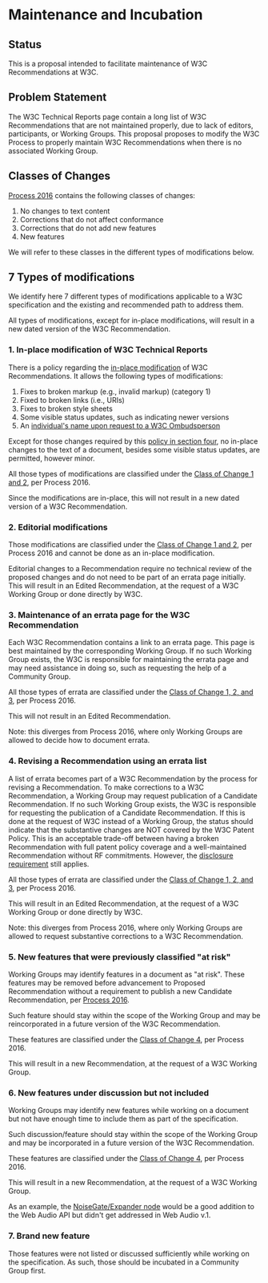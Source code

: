 # Maintenance and Incubation

## Status

This is a proposal intended to facilitate maintenance of W3C Recommendations at W3C.

## Problem Statement

The W3C Technical Reports page contain a long list of W3C Recommendations that are not maintained properly, due to lack of editors, participants, or Working Groups. This proposal proposes to modify the W3C Process to properly maintain W3C Recommendations when there is no associated Working Group.

## Classes of Changes

[Process 2016](https://dvcs.w3.org/hg/AB/raw-file/default/cover.html#correction-classes) contains the following classes of changes:

1. No changes to text content
2. Corrections that do not affect conformance
3. Corrections that do not add new features
4. New features

We will refer to these classes in the different types of modifications below.

## 7 Types of modifications

We identify here 7 different types of modifications applicable to a W3C specification and the existing and recommended path to address them.

All types of modifications, except for in-place modifications, will result in a new dated version of the W3C Recommendation.

### 1. In-place modification of W3C Technical Reports

There is a policy regarding the [in-place modification](https://www.w3.org/2003/01/republishing/) of W3C Recommendations. It allows the following types of modifications:

1. Fixes to broken markup (e.g., invalid markup) (category 1)
2. Fixed to broken links (i.e., URIs)
3. Fixes to broken style sheets
4. Some visible status updates, such as indicating newer versions
5. An [individual's name upon request to a W3C Ombudsperson](https://www.w3.org/2016/02/trans-rec-edit.html)

Except for those changes required by this [policy in section four](https://www.w3.org/2003/01/republishing/), no in-place changes to the text of a document, besides some visible status updates, are permitted, however minor.

All those types of modifications are classified under the [Class of Change 1 and 2](https://dvcs.w3.org/hg/AB/raw-file/default/cover.html#correction-classes), per Process 2016.

Since the modifications are in-place, this will not result in a new dated version of a W3C Recommendation.


### 2. Editorial modifications

Those modifications are classified under the [Class of Change 1 and 2](https://dvcs.w3.org/hg/AB/raw-file/default/cover.html#correction-classes), per Process 2016 and cannot be done as an in-place modification.

Editorial changes to a Recommendation require no technical review of the proposed changes and do not need to be part of an errata page initially. This will result in an Edited Recommendation, at the request of a W3C Working Group or done directly by W3C.

### 3. Maintenance of an errata page for the W3C Recommendation

Each W3C Recommendation contains a link to an errata page. This page is best maintained by the corresponding Working Group. If no such Working Group exists, the W3C is responsible for maintaining the errata page and may need assistance in doing so, such as requesting the help of a Community Group.

All those types of errata are classified under the [Class of Change 1, 2, and 3](https://dvcs.w3.org/hg/AB/raw-file/default/cover.html#correction-classes), per Process 2016.

This will not result in an Edited Recommendation.

Note: this diverges from Process 2016, where only Working Groups are allowed to decide how to document errata.

### 4. Revising a Recommendation using an errata list

A list of errata becomes part of a W3C Recommendation by the process for revising a Recommendation. To make corrections to a W3C Recommendation, a Working Group may request publication of a Candidate Recommendation. If no such Working Group exists, the W3C is responsible for requesting the publication of a Candidate Recommendation. If this is done at the request of W3C instead of a Working Group, the status should indicate that the substantive changes are NOT covered by the W3C Patent Policy. This is an acceptable trade-off between having a broken Recommendation with full patent policy coverage and a well-maintained Recommendation without RF commitments. However, the [disclosure requirement](https://www.w3.org/Consortium/Patent-Policy-20040205/#sec-disclosure-requirements) still applies.

All those types of errata are classified under the [Class of Change 1, 2, and 3](https://dvcs.w3.org/hg/AB/raw-file/default/cover.html#correction-classes), per Process 2016.

This will result in an Edited Recommendation, at the request of a W3C Working Group or done directly by W3C.

Note: this diverges from Process 2016, where only Working Groups are allowed to request substantive corrections to a W3C Recommendation.

### 5. New features that were previously classified "at risk"

Working Groups may identify features in a document as "at risk". These features may be removed before advancement to Proposed Recommendation without a requirement to publish a new Candidate Recommendation, per [Process 2016](https://dvcs.w3.org/hg/AB/raw-file/default/cover.html#candidate-rec).

Such feature should stay within the scope of the Working Group and may be reincorporated in a future version of the W3C Recommendation.

These features are classified under the [Class of Change 4](https://dvcs.w3.org/hg/AB/raw-file/default/cover.html#correction-classes), per Process 2016.

This will result in a new Recommendation, at the request of a W3C Working Group.

### 6. New features under discussion but not included

Working Groups may identify new features while working on a document but not have enough time to include them as part of the specification.

Such discussion/feature should stay within the scope of the Working Group and may be incorporated in a future version of the W3C Recommendation.

These features are classified under the [Class of Change 4](https://dvcs.w3.org/hg/AB/raw-file/default/cover.html#correction-classes), per Process 2016.

This will result in a new Recommendation, at the request of a W3C Working Group.

As an example, the [NoiseGate/Expander node](https://github.com/WebAudio/web-audio-api/issues/13) would be a good addition to the Web Audio API but didn't get addressed in Web Audio v.1.

### 7. Brand new feature

Those features were not listed or discussed sufficiently while working on the specification. As such, those should be incubated in a Community Group first.
